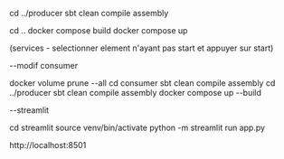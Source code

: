 
cd ../producer
sbt clean compile assembly

cd ..
docker compose build
docker compose up

(services - selectionner element n'ayant pas start et appuyer sur start)


--modif consumer


docker volume prune --all
cd consumer
sbt clean compile assembly
cd ../producer
sbt clean compile assembly
docker compose up --build

--streamlit


cd streamlit
source venv/bin/activate
python -m streamlit run app.py

http://localhost:8501

